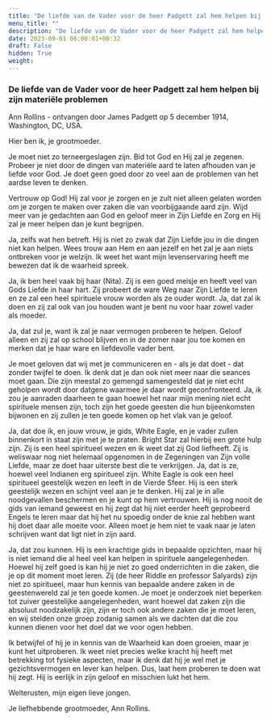 ```yaml
---
title: "De liefde van de Vader voor de heer Padgett zal hem helpen bij zijn materiële problemen"
menu_title: ""
description: "De liefde van de Vader voor de heer Padgett zal hem helpen bij zijn materiële problemen"
date: 2023-09-01 06:00:01+00:32
draft: False
hidden: True
weight:
---
```

### De liefde van de Vader voor de heer Padgett zal hem helpen bij zijn materiële problemen

Ann Rollins - ontvangen door James Padgett op 5 december 1914, Washington, DC, USA.

Hier ben ik, je grootmoeder.

Je moet niet zo terneergeslagen zijn. Bid tot God en Hij zal je zegenen. Probeer je niet door de dingen van materiële aard te laten afhouden van je liefde voor God. Je doet geen goed door zo veel aan de problemen van het aardse leven te denken.

Vertrouw op God! Hij zal voor je zorgen en je zult niet alleen gelaten worden om je zorgen te maken over zaken die van voorbijgaande aard zijn. Wijd meer van je gedachten aan God en geloof meer in Zijn Liefde en Zorg en Hij zal je meer helpen dan je kunt begrijpen.

Ja, zelfs wat hen betreft. Hij is niet zo zwak dat Zijn Liefde jou in die dingen niet kan helpen. Wees trouw aan Hem en aan jezelf en het zal je aan niets ontbreken voor je welzijn. Ik weet het want mijn levenservaring heeft me bewezen dat ik de waarheid spreek.

Ja, ik ben heel vaak bij haar (Nita). Zij is een goed meisje en heeft veel van Gods Liefde in haar hart. Zij probeert de ware Weg naar Zijn Liefde te leren en ze zal een heel spirituele vrouw worden als ze ouder wordt. Ja, dat zal ik doen en zij zal ook van jou houden want je bent nu voor haar zowel vader als moeder.

Ja, dat zul je, want ik zal je naar vermogen proberen te helpen. Geloof alleen en zij zal op school blijven en in de zomer naar jou toe komen en merken dat je haar ware en liefdevolle vader bent.

Je moet geloven dat wij met je communiceren en - als je dat doet - dat zonder twijfel te doen. Ik denk dat je dan ook niet meer naar die seances moet gaan. Die zijn meestal zo gemengd samengesteld dat je niet echt geholpen wordt door datgene waarmee je daar wordt geconfronteerd. Ja, ik zou je aanraden daarheen te gaan hoewel het naar mijn mening niet echt spirituele mensen zijn, toch zijn het goede geesten die hun bijeenkomsten bijwonen en zij zullen je ten goede komen op het vlak van je geloof.

Ja, dat doe ik, en jouw vrouw, je gids, White Eagle, en je vader zullen binnenkort in staat zijn met je te praten. Bright Star zal hierbij een grote hulp zijn. Zij is een heel spiritueel wezen en ik weet dat zij God liefheeft. Zij is weliswaar nog niet helemaal opgenomen in de Zegeningen van Zijn volle Liefde, maar ze doet haar uiterste best die te verkrijgen. Ja, dat is ze, hoewel veel Indianen erg spiritueel zijn. White Eagle is ook een heel spiritueel geestelijk wezen en leeft in de Vierde Sfeer. Hij is een sterk geestelijk wezen en schijnt veel aan je te denken. Hij zal je in alle noodgevallen beschermen en je kunt op hem vertrouwen. Hij is nog nooit de gids van iemand geweest en hij zegt dat hij niet eerder heeft geprobeerd Engels te leren maar dat hij het nu spoedig onder de knie zal hebben want hij doet daar alle moeite voor. Alleen moet je hem niet te vaak naar je laten schrijven want dat ligt niet in zijn aard.

Ja, dat zou kunnen. Hij is een krachtige gids in bepaalde opzichten, maar hij is niet iemand die al heel veel kan helpen in spirituele aangelegenheden. Hoewel hij zelf goed is kan hij je niet zo goed onderrichten in die zaken, die je op dit moment moet leren. Zij (de heer Riddle en professor Salyards) zijn niet zo spiritueel, maar hun kennis van bepaalde andere zaken in de geestenwereld zal je ten goede komen. Je moet je onderzoek niet beperken tot zuiver geestelijke aangelegenheden, want hoewel dat zaken zijn die absoluut noodzakelijk zijn, zijn er toch ook andere zaken die je moet leren, en wij stelden onze groep zodanig samen als we dachten dat die zou kunnen dienen voor het doel dat we voor ogen hebben.

Ik betwijfel of hij je in kennis van de Waarheid kan doen groeien, maar je kunt het uitproberen. Ik weet niet precies welke kracht hij heeft met betrekking tot fysieke aspecten, maar ik denk dat hij je wel met je gezichtsvermogen en lever kan helpen. Dus, laat hem proberen te doen wat hij zegt. Hij is eerlijk in zijn geloof en misschien lukt het hem.

Welterusten, mijn eigen lieve jongen.

Je liefhebbende grootmoeder, Ann Rollins.
